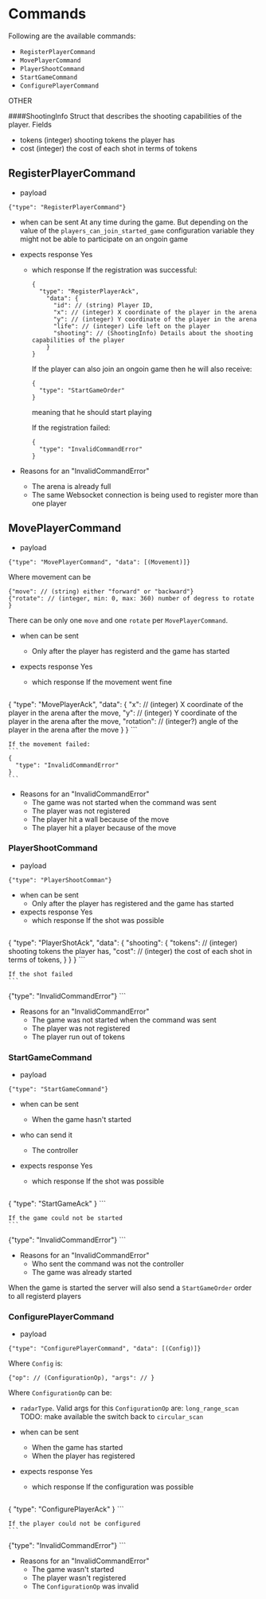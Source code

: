 # Commands

Following are the available commands:

- `RegisterPlayerCommand`
- `MovePlayerCommand`
- `PlayerShootCommand`
- `StartGameCommand`
- `ConfigurePlayerCommand`

OTHER

####ShootingInfo
Struct that describes the shooting capabilities of the player. Fields

- tokens (integer) shooting tokens the player has
- cost (integer) the cost of each shot in terms of tokens


## RegisterPlayerCommand

- payload
```
{"type": "RegisterPlayerCommand"}
```
- when can be sent
At any time during the game. But depending on the value of the `players_can_join_started_game` configuration variable they might
not be able to participate on an ongoin game

- expects response
Yes
  - which response
    If the registration was successful:
    ```
    {
      "type": "RegisterPlayerAck",
        "data": {
          "id": // (string) Player ID,
          "x": // (integer) X coordinate of the player in the arena
          "y": // (integer) Y coordinate of the player in the arena
          "life": // (integer) Life left on the player
          "shooting": // (ShootingInfo) Details about the shooting capabilities of the player
        }
    }
    ```
    If the player can also join an ongoin game then he will also receive:
    ```
    {
      "type": "StartGameOrder"
    }
    ```
    meaning that he should start playing

    If the registration failed:
    ```
    {
      "type": "InvalidCommandError"
    }
    ```

- Reasons for an "InvalidCommandError"
  - The arena is already full
  - The same Websocket connection is being used to register more than one player


## MovePlayerCommand

- payload
```
{"type": "MovePlayerCommand", "data": [(Movement)]}
```
Where movement can be
```
{"move": // (string) either "forward" or "backward"}
{"rotate": // (integer, min: 0, max: 360) number of degress to rotate }
```
There can be only one `move` and one `rotate` per `MovePlayerCommand`.

- when can be sent
  - Only after the player has registerd and the game has started

- expects response
Yes
  - which response
    If the movement went fine
    ```
{
  "type": "MovePlayerAck",
    "data": {
"x": // (integer) X coordinate of the player in the arena after the move,
"y": // (integer) Y coordinate of the player in the arena after the move,
"rotation": // (integer?) angle of the player in the arena after the move
    }
}
    ```

    If the movement failed:
    ```
    {
      "type": "InvalidCommandError"
    }
    ```


- Reasons for an "InvalidCommandError"
  - The game was not started when the command was sent
  - The player was not registered
  - The player hit a wall because of the move
  - The player hit a player because of the move

### PlayerShootCommand

- payload
```
{"type": "PlayerShootComman"}
```
- when can be sent
  - Only after the player has registered and the game has started
- expects response
Yes
  - which response
    If the shot was possible
    ```
{
  "type": "PlayerShotAck",
    "data": {
      "shooting": {
        "tokens": // (integer) shooting tokens the player has,
        "cost": // (integer) the cost of each shot in terms of tokens,
      }
    }
}
    ```

    If the shot failed
    ```
{"type": "InvalidCommandError"}
    ```
- Reasons for an "InvalidCommandError"
  - The game was not started when the command was sent
  - The player was not registered
  - The player run out of tokens

### StartGameCommand

- payload
```
{"type": "StartGameCommand"}
```
- when can be sent
  - When the game hasn't started
- who can send it
  - The controller

- expects response
Yes
  - which response
    If the shot was possible
    ```
{
  "type": "StartGameAck"
}
    ```

    If the game could not be started
    ```
{"type": "InvalidCommandError"}
    ```
- Reasons for an "InvalidCommandError"
  - Who sent the command was not the controller
  - The game was already started

When the game is started the server will also send a `StartGameOrder` order to all registerd players

### ConfigurePlayerCommand

- payload
```
{"type": "ConfigurePlayerCommand", "data": [(Config)]}
```
Where `Config` is:

```
{"op": // (ConfigurationOp), "args": // }
```

Where `ConfigurationOp` can be:

- `radarType`. Valid args for this `ConfigurationOp` are: `long_range_scan`
TODO: make available the switch back to `circular_scan`

- when can be sent
  - When the game has started
  - When the player has registered

- expects response
Yes
  - which response
    If the configuration was possible
    ```
{
  "type": "ConfigurePlayerAck"
}
    ```

    If the player could not be configured
    ```
{"type": "InvalidCommandError"}
    ```
- Reasons for an "InvalidCommandError"
  - The game wasn't started
  - The player wasn't registered
  - The `ConfigurationOp` was invalid

